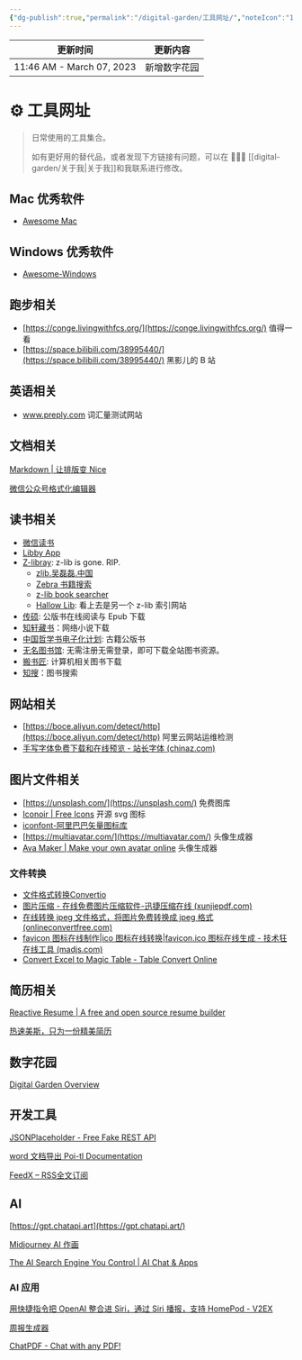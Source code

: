 ```yaml
---
{"dg-publish":true,"permalink":"/digital-garden/工具网址/","noteIcon":"1","created":"","updated":""}
---
```



| 更新时间                      | 更新内容   |
| ------------------------- | ------ |
| 11:46 AM - March 07, 2023 | 新增数字花园 |


# ⚙️ 工具网址

> 日常使用的工具集合。
>
> 如有更好用的替代品，或者发现下方链接有问题，可以在 👨🏻‍💻 [[digital-garden/关于我\|关于我]]和我联系进行修改。

## Mac 优秀软件

- [Awesome Mac](https://github.com/jaywcjlove/awesome-mac/blob/master/README-zh.md)

## Windows 优秀软件

- [Awesome-Windows](https://github.com/Awesome-Windows/Awesome/blob/master/README-cn.md)

## 跑步相关

- [https://conge.livingwithfcs.org/](https://conge.livingwithfcs.org/) 值得一看
- [https://space.bilibili.com/38995440/](https://space.bilibili.com/38995440/) 黑影儿的 B 站

## 英语相关

- www.preply.com 词汇量测试网站

## 文档相关

[Markdown | 让排版变 Nice](https://editor.mdnice.com/)

[微信公众号格式化编辑器](https://wechat.bmpi.dev/#)

## 读书相关

- [微信读书](https://r.qq.com/)
- [Libby App](https://libbyapp.com/shelf)
- [Z-libray](https://z-lib.org/): z-lib is gone. RIP.
  - [zlib.吴磊磊.中国](https://zlib.xn--irr646fa.xn--fiqs8s/)
  - [Zebra 书籍搜索](https://zebra.9farm.com/)
  - [z-lib book searcher](https://github.com/book-searcher-org/book-searcher)
  - [Hallow Lib](https://bk.hallowlib.org/): 看上去是另一个 z-lib 索引网站
- [传硕](https://www.7sbook.com/): 公版书在线阅读与 Epub 下载
- [知轩藏书](http://zxcs.me/)：网络小说下载
- [中国哲学书电子化计划](https://ctext.org/zhs): 古籍公版书
- [无名图书馆](https://www.book123.info/): 无需注册无需登录，即可下载全站图书资源。
- [搬书匠](http://www.banshujiang.cn/): 计算机相关图书下载
- [知搜](https://zhiso.top/)：图书搜索

## 网站相关

- [https://boce.aliyun.com/detect/http](https://boce.aliyun.com/detect/http) 阿里云网站运维检测
- [手写字体免费下载和在线预览 - 站长字体 (chinaz.com)](https://font.chinaz.com/shouxieziti.html)

## 图片文件相关

- [https://unsplash.com/](https://unsplash.com/) 免费图库
- [Iconoir | Free Icons](https://iconoir.com/) 开源 svg 图标
- [iconfont-阿里巴巴矢量图标库](https://www.iconfont.cn/illustrations/detail?spm=a313x.7781069.1998910419.d9df05512&cid=40323)
- [https://multiavatar.com/](https://multiavatar.com/) 头像生成器
- [Ava Maker | Make your own avatar online](https://avamake.com/) 头像生成器

### 文件转换

- [文件格式转换Convertio](https://convertio.co/zh/download/7be3ddd07aa435e9b2e453f1973d03f4d189af/)
- [图片压缩 - 在线免费图片压缩软件-迅捷压缩在线 (xunjiepdf.com)](https://yasuo.xunjiepdf.com/img/)
- [在线转换 jpeg 文件格式，将图片免费转换成 jpeg 格式 (onlineconvertfree.com)](https://onlineconvertfree.com/zh/convert/jpeg/)
- [favicon 图标在线制作|ico 图标在线转换|favicon.ico 图标在线生成 - 技术狂在线工具 (madjs.com)](http://favicon.madjs.com/)
- [Convert Excel to Magic Table - Table Convert Online](https://tableconvert.com/excel-to-magic)

## 简历相关

[Reactive Resume | A free and open source resume builder](https://rxresu.me/)

[热速美斯，只为一份精美简历](https://www.resumeis.com/home)

## 数字花园

[Digital Garden Overview](https://dg-docs.ole.dev/)

## 开发工具

[JSONPlaceholder - Free Fake REST API](https://jsonplaceholder.typicode.com/)

[word 文档导出 Poi-tl Documentation](http://deepoove.com/poi-tl/)

[FeedX – RSS全文订阅](https://feedx.net/)

## AI

[https://gpt.chatapi.art](https://gpt.chatapi.art/)

[Midjourney AI 作画](https://www.midjourney.com/home/)

[The AI Search Engine You Control | AI Chat & Apps](https://you.com/)

### AI 应用

[用快捷指令把 OpenAI 整合进 Siri，通过 Siri 播报，支持 HomePod - V2EX](https://www.v2ex.com/t/914341#reply4)

[周报生成器](https://weeklyreport.avemaria.fun/)

[ChatPDF - Chat with any PDF!](https://www.chatpdf.com/)
